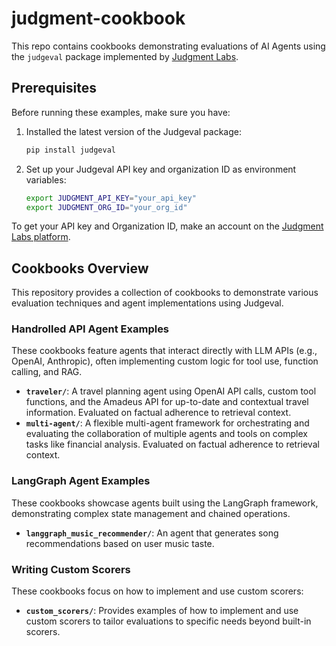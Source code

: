 # judgment-cookbook

This repo contains cookbooks demonstrating evaluations of AI Agents using the `judgeval` package implemented by [Judgment Labs](https://judgmentlabs.ai/).


## Prerequisites
Before running these examples, make sure you have:

1. Installed the latest version of the Judgeval package:
   ```bash
   pip install judgeval
   ```

2. Set up your Judgeval API key and organization ID as environment variables:
   ```bash
   export JUDGMENT_API_KEY="your_api_key"
   export JUDGMENT_ORG_ID="your_org_id"
   ```

To get your API key and Organization ID, make an account on the [Judgment Labs platform](https://app.judgmentlabs.ai/login).


## Cookbooks Overview
This repository provides a collection of cookbooks to demonstrate various evaluation techniques and agent implementations using Judgeval.

### Handrolled API Agent Examples

These cookbooks feature agents that interact directly with LLM APIs (e.g., OpenAI, Anthropic), often implementing custom logic for tool use, function calling, and RAG.

*   **`traveler/`**: A travel planning agent using OpenAI API calls, custom tool functions, and the Amadeus API for up-to-date and contextual travel information. Evaluated on factual adherence to retrieval context.
*   **`multi-agent/`**: A flexible multi-agent framework for orchestrating and evaluating the collaboration of multiple agents and tools on complex tasks like financial analysis. Evaluated on factual adherence to retrieval context.

### LangGraph Agent Examples

These cookbooks showcase agents built using the LangGraph framework, demonstrating complex state management and chained operations.

*   **`langgraph_music_recommender/`**: An agent that generates song recommendations based on user music taste.
   
### Writing Custom Scorers

These cookbooks focus on how to implement and use custom scorers:

*   **`custom_scorers/`**: Provides examples of how to implement and use custom scorers to tailor evaluations to specific needs beyond built-in scorers.
